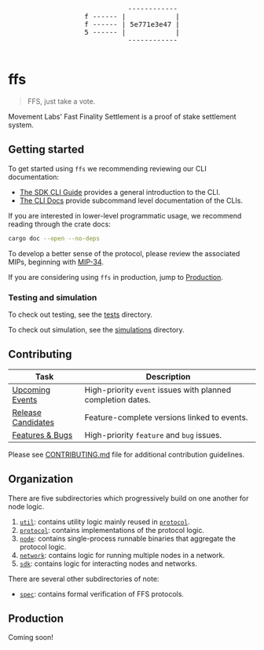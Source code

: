 <div align="center">
  <pre>
          ------------
f ------ |            |
f ------ | 5e771e3e47 |
5 ------ |            |
          ------------
  </pre>
</div>

# ffs

> FFS, just take a vote.

Movement Labs' Fast Finality Settlement is a proof of stake settlement system.

## Getting started

To get started using `ffs` we recommending reviewing our CLI documentation:

- [The SDK CLI Guide](sdk/cli/README.md) provides a general introduction to the CLI.
- [The CLI Docs](docs/cli/README.md) provide subcommand level documentation of the CLIs.

If you are interested in lower-level programmatic usage, we recommend reading through the crate docs:

```bash
cargo doc --open --no-deps
```

To develop a better sense of the protocol, please review the associated MIPs, beginning with [MIP-34](https://github.com/movementlabsxyz/MIP/pull/34).

If you are considering using `ffs` in production, jump to [Production](#production).

### Testing and simulation

To check out testing, see the [tests](./network/mcr/components/eth/anvil/tests/README.md) directory.

To check out simulation, see the [simulations](./network/mcr/components/eth/anvil/simulations/README.md) directory.

## Contributing

| Task | Description |
|------|-------------|
| [Upcoming Events](https://github.com/movementlabsxyz/ffs/issues?q=is%3Aissue%20state%3Aopen%20label%3Apriority%3Ahigh%2Cpriority%3Amedium%20label%3Aevent) | High-priority `event` issues with planned completion dates. |
| [Release Candidates](https://github.com/movementlabsxyz/ffs/issues?q=is%3Aissue%20state%3Aopen%20label%3Arelease-candidate) | Feature-complete versions linked to events. |
| [Features & Bugs](https://github.com/movementlabsxyz/ffs/issues?q=is%3Aissue%20state%3Aopen%20label%3Afeature%2Cbug%20label%3Apriority%3Aurgent%2Cpriority%3Ahigh) | High-priority `feature` and `bug` issues. |

Please see [CONTRIBUTING.md](CONTRIBUTING.md) file for additional contribution guidelines.

## Organization

There are five subdirectories which progressively build on one another for node logic.

1. [`util`](./util): contains utility logic mainly reused in [`protocol`](./protocol).
2. [`protocol`](./protocol): contains implementations of the protocol logic.
3. [`node`](./node): contains single-process runnable binaries that aggregate the protocol logic.
4. [`network`](./network): contains logic for running multiple nodes in a network.
5. [`sdk`](./sdk): contains logic for interacting nodes and networks.

There are several other subdirectories of note:

- [`spec`](./spec): contains formal verification of FFS protocols.

## Production

Coming soon!
